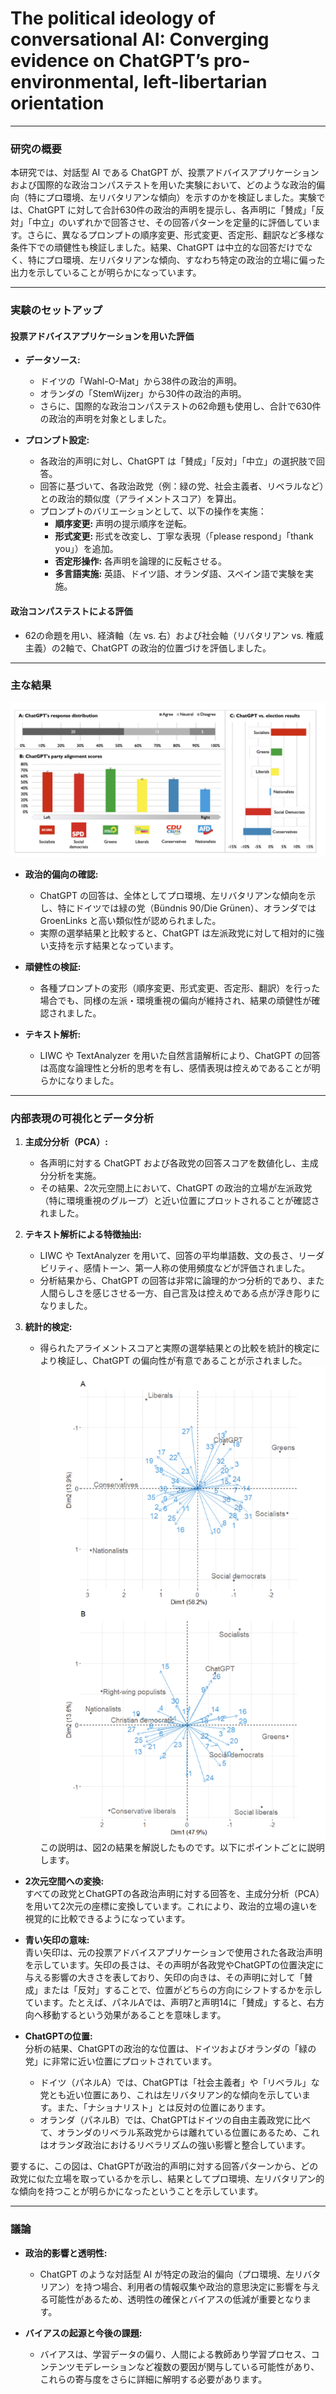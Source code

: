 # The political ideology of conversational AI: Converging evidence on ChatGPT’s pro-environmental, left-libertarian orientation

---

### **研究の概要**

本研究では、対話型 AI である ChatGPT が、投票アドバイスアプリケーションおよび国際的な政治コンパステストを用いた実験において、どのような政治的偏向（特にプロ環境、左リバタリアンな傾向）を示すのかを検証しました。実験では、ChatGPT に対して合計630件の政治的声明を提示し、各声明に「賛成」「反対」「中立」のいずれかで回答させ、その回答パターンを定量的に評価しています。さらに、異なるプロンプトの順序変更、形式変更、否定形、翻訳など多様な条件下での頑健性も検証しました。結果、ChatGPT は中立的な回答だけでなく、特にプロ環境、左リバタリアンな傾向、すなわち特定の政治的立場に偏った出力を示していることが明らかになっています。

---

### **実験のセットアップ**

#### **投票アドバイスアプリケーションを用いた評価**

- **データソース:**
  - ドイツの「Wahl-O-Mat」から38件の政治的声明。
  - オランダの「StemWijzer」から30件の政治的声明。
  - さらに、国際的な政治コンパステストの62命題も使用し、合計で630件の政治的声明を対象としました。

- **プロンプト設定:**
  - 各政治的声明に対し、ChatGPT は「賛成」「反対」「中立」の選択肢で回答。
  - 回答に基づいて、各政治政党（例：緑の党、社会主義者、リベラルなど）との政治的類似度（アライメントスコア）を算出。
  - プロンプトのバリエーションとして、以下の操作を実施：
    - **順序変更:** 声明の提示順序を逆転。
    - **形式変更:** 形式を改変し、丁寧な表現（「please respond」「thank you」）を追加。
    - **否定形操作:** 各声明を論理的に反転させる。
    - **多言語実施:** 英語、ドイツ語、オランダ語、スペイン語で実験を実施。

#### **政治コンパステストによる評価**

- 62の命題を用い、経済軸（左 vs. 右）および社会軸（リバタリアン vs. 権威主義）の2軸で、ChatGPT の政治的位置づけを評価しました。

---

### **主な結果**
![alt text](image/image.png)
- **政治的偏向の確認:**
  - ChatGPT の回答は、全体としてプロ環境、左リバタリアンな傾向を示し、特にドイツでは緑の党（Bündnis 90/Die Grünen）、オランダでは GroenLinks と高い類似性が認められました。
  - 実際の選挙結果と比較すると、ChatGPT は左派政党に対して相対的に強い支持を示す結果となっています。

- **頑健性の検証:**
  - 各種プロンプトの変形（順序変更、形式変更、否定形、翻訳）を行った場合でも、同様の左派・環境重視の偏向が維持され、結果の頑健性が確認されました。

- **テキスト解析:**
  - LIWC や TextAnalyzer を用いた自然言語解析により、ChatGPT の回答は高度な論理性と分析的思考を有し、感情表現は控えめであることが明らかになりました。

---

### **内部表現の可視化とデータ分析**

1. **主成分分析（PCA）:**
   - 各声明に対する ChatGPT および各政党の回答スコアを数値化し、主成分分析を実施。
   - その結果、2次元空間上において、ChatGPT の政治的立場が左派政党（特に環境重視のグループ）と近い位置にプロットされることが確認されました。

2. **テキスト解析による特徴抽出:**
   - LIWC や TextAnalyzer を用いて、回答の平均単語数、文の長さ、リーダビリティ、感情トーン、第一人称の使用頻度などが評価されました。
   - 分析結果から、ChatGPT の回答は非常に論理的かつ分析的であり、また人間らしさを感じさせる一方、自己言及は控えめである点が浮き彫りになりました。

3. **統計的検定:**
   - 得られたアライメントスコアと実際の選挙結果との比較を統計的検定により検証し、ChatGPT の偏向性が有意であることが示されました。
![alt text](image/image-1.png)
この説明は、図2の結果を解説したものです。以下にポイントごとに説明します。

- **2次元空間への変換:**  
  すべての政党とChatGPTの各政治声明に対する回答を、主成分分析（PCA）を用いて2次元の座標に変換しています。これにより、政治的立場の違いを視覚的に比較できるようになっています。

- **青い矢印の意味:**  
  青い矢印は、元の投票アドバイスアプリケーションで使用された各政治声明を示しています。矢印の長さは、その声明が各政党やChatGPTの位置決定に与える影響の大きさを表しており、矢印の向きは、その声明に対して「賛成」または「反対」することで、位置がどちらの方向にシフトするかを示しています。たとえば、パネルAでは、声明7と声明14に「賛成」すると、右方向へ移動するという効果があることを意味します。

- **ChatGPTの位置:**  
  分析の結果、ChatGPTの政治的な位置は、ドイツおよびオランダの「緑の党」に非常に近い位置にプロットされています。  
  - ドイツ（パネルA）では、ChatGPTは「社会主義者」や「リベラル」な党とも近い位置にあり、これは左リバタリアン的な傾向を示しています。また、「ナショナリスト」とは反対の位置にあります。  
  - オランダ（パネルB）では、ChatGPTはドイツの自由主義政党に比べて、オランダのリベラル系政党からは離れている位置にあるため、これはオランダ政治におけるリベラリズムの強い影響と整合しています。

要するに、この図は、ChatGPTが政治的声明に対する回答パターンから、どの政党に似た立場を取っているかを示し、結果としてプロ環境、左リバタリアン的な傾向を持つことが明らかになったということを示しています。

---

### **議論**

- **政治的影響と透明性:**
  - ChatGPT のような対話型 AI が特定の政治的偏向（プロ環境、左リバタリアン）を持つ場合、利用者の情報収集や政治的意思決定に影響を与える可能性があるため、透明性の確保とバイアスの低減が重要となります。

- **バイアスの起源と今後の課題:**
  - バイアスは、学習データの偏り、人間による教師あり学習プロセス、コンテンツモデレーションなど複数の要因が関与している可能性があり、これらの寄与度をさらに詳細に解明する必要があります。
